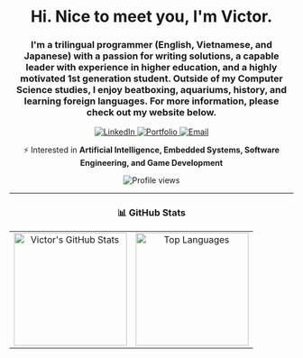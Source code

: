 <h1 align="center">Hi. Nice to meet you, I'm Victor.</h1>

<h3 align="center">
I'm a trilingual programmer (English, Vietnamese, and Japanese) with a passion for writing solutions, a capable leader with experience in higher education, and a highly motivated 1st generation student.  
Outside of my Computer Science studies, I enjoy beatboxing, aquariums, history, and learning foreign languages.  
For more information, please check out my website below.
</h3>

<p align="center">
  <a href="https://www.linkedin.com/in/victor-v-vu/" target="_blank">
    <img src="https://img.shields.io/badge/LinkedIn-Victor%20Vu-blue?style=flat&logo=linkedin" alt="LinkedIn" />
  </a>
  <a href="https://vuvictor.up.railway.app" target="_blank">
    <img src="https://img.shields.io/badge/Website-Portfolio-green?style=flat&logo=google-chrome" alt="Portfolio" />
  </a>
  <a href="mailto:vuvictor@csu.fullerton.edu">
    <img src="https://img.shields.io/badge/Email-vuvictor@csu.fullerton.edu-red?style=flat&logo=gmail" alt="Email" />
  </a>
</p>

<p align="center">
  ⚡ Interested in <b>Artificial Intelligence, Embedded Systems, Software Engineering, and Game Development</b>
</p>

<p align="center">
  <img src="https://komarev.com/ghpvc/?username=vuvictor1&label=Profile%20views&color=0e75b6&style=flat" alt="Profile views" />
</p>

---

<h3 align="center">📊 GitHub Stats</h3>

<table align="center">
  <tr>
    <td align="center">
      <img src="https://github-readme-stats-sigma-five.vercel.app/api?username=vuvictor1&show_icons=true&theme=radical" alt="Victor's GitHub Stats" height="200px" />
    </td>
    <td align="center">
      <img src="https://github-readme-stats.vercel.app/api/top-langs?username=vuvictor1&layout=compact&theme=radical" alt="Top Languages" height="200px" />
    </td>
  </tr>
</table>
